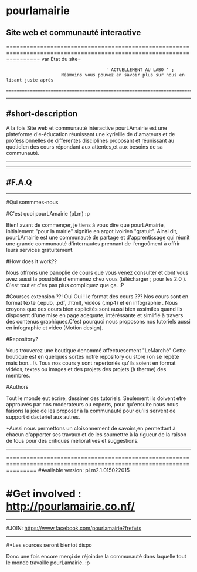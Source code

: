 # pourlamairie
Site web et communauté interactive
---------------------------------------------------------------------------------------------------------------------

======================================================================================================================
                                           var Etat du site=                                                           
                                                                                                                    
                                          ' ACTUELLEMENT AU LABO ' ;                                                                                                                                                                  
                         Néamoins vous pouvez en savoir plus sur nous en lisant juste après                              
                                                                                                                    ======================================================================================================================


****************************************************************************
#short-description
--------------------
A la fois Site web et communauté interactive
pourLAmairie est une plateforme d'e-éducation
réunissant une kyriellle de d'amateurs
et de professionnelles de differentes disciplines
proposant et réunissant au quotidien des cours
répondant aux attentes,et aux besoins de sa communauté.
***************************************************************************

---------------------------------------------------------------------------
#F.A.Q
---------------------------------------------------------------------------
***************************************************************************
#Qui sommmes-nous                                                       

#C'est quoi pourLAmairie (pLm) :p

Bien! avant de commençer, je tiens à vous dire que pourLAmairie, initialement "pour la mairie" signifie en argot ivoirien "gratuit".
Ainsi dit, pourLAmairie est une communauté de partage et d'apprentissage qui réunit une grande communauté
d'internautes prennant de l'engoûment à offrir leurs services gratuitement.

#How does it work?? 

Nous offrons une panoplie de cours que vous venez consulter et dont vous avez aussi la possiblité d'emmenez chez vous 
(télécharger ; pour les 2.0 ). C'est tout  et c'es pas plus compliquez que ça. :P

#Courses extension ??!
Oui Oui ! le format des cours ???
Nos cours sont en format texte (.epub, .pdf, .html), vidéos (.mp4)  et en infographie .
Nous croyons que des cours bien explicités sont aussi bien assimilés quand ils disposent d'une mise en page adequate, intéréssante et simlifié à travers des contenus graphiques.C'est pourquoi nous proposons nos tutoriels aussi en infographie et video (Motion design).

#Repository?

Vous trouverez une boutique denommé affectuesement "LeMarché"
Cette boutique est en quelques sortes notre repository ou store (on se répète mais bon...!).
Tous nos cours y sont repertoriés qu'ils soient en format vidéos, textes ou images et des projets des projets (à therme) des membres.

#Authors

Tout le monde eut écrire, dessiner des tutoriels.
Seulement ils doivent  etre approuvés par nos moderateurs ou experts, pour qu'ensuite nous nous 
faisons la joie de les proposer à la communauté pour qu'ils servent de support didacteriel aux autres.

*Aussi nous permettons un cloisonnement de savoirs,en permettant à chacun d'apporter ses travaux et de les soumettre à la rigueur de la raison de tous pour des critiques mélioratives et suggestions.

----------------------------------------------------------------------------------------------------------------------

=====================================================================================================================
#Available version: pLm2.1.015022015

#Get involved     : http://pourlamairie.co.nf/
=====================================================================================================================

*********************************************************************************************************************
#JOIN: https://www.facebook.com/pourlamairie?fref=ts
*********************************************************************************************************************


#*Les sources seront bientot dispo


Donc une fois encore merçi de réjoindre la communauté dans laquelle tout le monde travaille pourLamairie. :p


